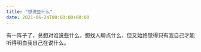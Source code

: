 ```yaml
---
title: "想说些什么"
date: 2021-06-24T00:00:00+08:00
---
```


有一阵子了，总想对谁说些什么，想找人聊点什么，但又始终觉得只有我自己才能听得明白我自己在说什么。
